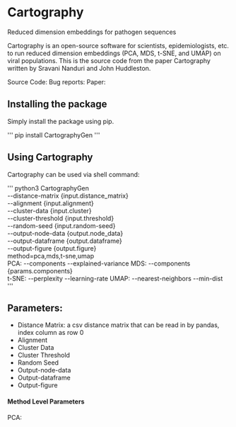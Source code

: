 # Cartography
Reduced dimension embeddings for pathogen sequences

Cartography is an open-source software for scientists, epidemiologists, etc. to run reduced dimension embeddings (PCA, MDS, t-SNE, and UMAP) on viral populations. This is the source code from the paper Cartography written by Sravani Nanduri and John Huddleston.

Source Code:
Bug reports:
Paper:


## Installing the package

Simply install the package using pip.

'''
pip install CartographyGen
'''
## Using Cartography

Cartography can be used via shell command:

'''
python3 CartographyGen \
    --distance-matrix {input.distance_matrix} \
    --alignment {input.alignment} \
    --cluster-data {input.cluster} \
    --cluster-threshold {input.threshold} \
    --random-seed {input.random-seed} \
    --output-node-data {output.node_data} \
    --output-dataframe {output.dataframe} \
    --output-figure {output.figure} \
    method=pca,mds,t-sne,umap \
    PCA:
        --components
        --explained-variance
    MDS:
        --components {params.components} \
    t-SNE:
        --perplexity
        --learning-rate
    UMAP:
    --nearest-neighbors
    --min-dist
'''

## Parameters:

- Distance Matrix: a csv distance matrix that can be read in by pandas, index column as row 0
- Alignment
- Cluster Data
- Cluster Threshold
- Random Seed
- Output-node-data
- Output-dataframe
- Output-figure

#### Method Level Parameters

PCA: 

